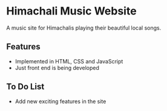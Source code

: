 # Himachali Music Website

A music site for Himachalis playing their beautiful local songs.

## Features

* Implemented in HTML, CSS and JavaScript
* Just front end is being developed

## To Do List

* Add new exciting features in the site 
